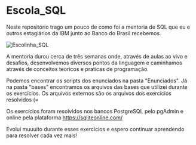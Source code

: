 # Escola_SQL

Neste repositório trago um pouco de como foi a mentoria de SQL que eu e outros estagiários da IBM junto ao Banco do Brasil recebemos. 

![Escolinha_SQL](https://user-images.githubusercontent.com/102270053/210660726-1e0e04fa-f2f3-4297-88c0-8586aa912b04.jpg)

A mentoria durou cerca de três semanas onde, através de aulas ao vivo e desafios, desenvolvemos diversos pontos da linguagem e caminhamos através de conceitos teoricos e praticas de programação.

Podemos encontrar os scripts dos enunciados na pasta "Enunciados". Já na pasta "bases" encontramos os arquivos das bases que utilizei durante os exercícios. 
Os arquivos externos são os arquivos dos exercícios resolvidos (=

Os exercícios foram resolvidos nos bancos PostgreSQL pelo pgAdmin e online pela plataforma https://sqliteonline.com/

Evoluí muuuito durante esses exercícios e espero continuar aprendendo para resolver cada vez mais!
